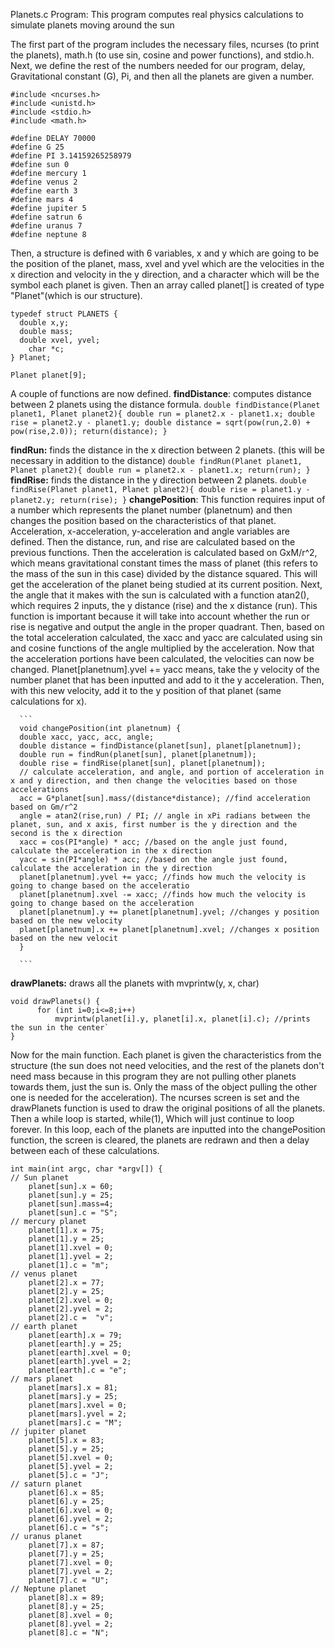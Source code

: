 Planets.c Program:
This program computes real physics calculations to simulate planets moving around the sun

  The first part of the program includes the necessary files, ncurses (to print the planets), math.h (to use sin, cosine and power functions), and stdio.h. Next, we define the rest of the numbers needed for our program, delay, Gravitational constant (G), Pi, and then all the planets are given a number. 
   ```
  #include <ncurses.h>
  #include <unistd.h> 
  #include <stdio.h>
  #include <math.h>

  #define DELAY 70000
  #define G 25
  #define PI 3.14159265258979
  #define sun 0
  #define mercury 1
  #define venus 2
  #define earth 3
  #define mars 4
  #define jupiter 5
  #define satrun 6
  #define uranus 7
  #define neptune 8
  ```
  
  
  Then, a structure is defined with 6 variables, x and y which are going to be the position of the planet, mass, xvel and yvel which are the velocities in the x direction and velocity in the y direction, and a character which will be the symbol each planet is given. Then an array called planet[] is created of type "Planet"(which is our structure). 
  ```
typedef struct PLANETS {
    double x,y;
    double mass;
    double xvel, yvel;
	  char *c; 
} Planet;

Planet planet[9];
  ```
 
  A couple of functions are now defined. 
   **findDistance**: computes distance between 2 planets using the distance formula.
      ```
      double findDistance(Planet planet1, Planet planet2){
      double run = planet2.x - planet1.x;
      double rise = planet2.y - planet1.y;
      double distance = sqrt(pow(run,2.0) + pow(rise,2.0));
      return(distance);
    }
      ```
      
   **findRun:** finds the distance in the x direction between 2 planets. (this will be necessary in addition to the distance)
      ```
      double findRun(Planet planet1, Planet planet2){
      double run = planet2.x - planet1.x;
      return(run);
    }
      ```
   **findRise:** finds the distance in the y direction between 2 planets.
      ```
      double findRise(Planet planet1, Planet planet2){
      double rise = planet1.y - planet2.y;
      return(rise);
   }
      ```
      **changePosition**: This function requires input of a number which represents the planet number (planetnum) and then changes the position based on the characteristics of that planet. Acceleration, x-acceleration, y-acceleration and angle variables are defined. Then the distance, run, and rise are calculated based on the previous functions. Then the acceleration is calculated based on GxM/r^2, which means gravitational constant times the mass of planet (this refers to the mass of the sun in this case) divided by the distance squared. This will get the acceleration of the planet being studied at its current position. Next, the angle that it makes with the sun is calculated with a function atan2(), which requires 2 inputs, the y distance (rise) and the x distance (run). This function is important because it will take into account whether the run or rise is negative and output the angle in the proper quadrant. Then, based on the total acceleration calculated, the xacc and yacc are calculated using sin and cosine functions of the angle multiplied by the acceleration. Now that the acceleration portions have been calculated, the velocities can now be changed. Planet[planetnum].yvel += yacc means, take the y velocity of the number planet that has been inputted and add to it the y acceleration. Then, with this new velocity, add it to the y position of that planet (same calculations for x). 
      
      ```
      void changePosition(int planetnum) {
      double xacc, yacc, acc, angle;
      double distance = findDistance(planet[sun], planet[planetnum]);
      double run = findRun(planet[sun], planet[planetnum]);
      double rise = findRise(planet[sun], planet[planetnum]);
      // calculate acceleration, and angle, and portion of acceleration in x and y direction, and then change the velocities based on those accelerations
      acc = G*planet[sun].mass/(distance*distance); //find acceleration based on Gm/r^2
      angle = atan2(rise,run) / PI; // angle in xPi radians between the planet, sun, and x axis, first number is the y direction and the second is the x direction
      xacc = cos(PI*angle) * acc; //based on the angle just found, calculate the acceleration in the x direction
      yacc = sin(PI*angle) * acc; //based on the angle just found, calculate the acceleration in the y direction
      planet[planetnum].yvel += yacc; //finds how much the velocity is going to change based on the acceleratio
      planet[planetnum].xvel -= xacc; //finds how much the velocity is going to change based on the acceleration
      planet[planetnum].y += planet[planetnum].yvel; //changes y position based on the new velocity
      planet[planetnum].x += planet[planetnum].xvel; //changes x position based on the new velocit
      }
      
      ```
      
  **drawPlanets:** draws all the planets with mvprintw(y, x, char)
  ```
  void drawPlanets() {
        for (int i=0;i<=8;i++)
        	mvprintw(planet[i].y, planet[i].x, planet[i].c); //prints the sun in the center`
  }
  ```
 
Now for the main function. Each planet is given the characteristics from the structure (the sun does not need velocities, and the rest of the planets don't need mass because in this program they are not pulling other planets towards them, just the sun is. Only the mass of the object pulling the other one is needed for the acceleration). The ncurses screen is set and the drawPlanets function is used to draw the original positions of all the planets. Then a while loop is started, while(1), Which will just continue to loop forever. In this loop, each of the planets are inputted into the changePosition function, the screen is cleared, the planets are redrawn and then a delay between each of these calculations. 
```
int main(int argc, char *argv[]) {
// Sun planet 
    planet[sun].x = 60;
    planet[sun].y = 25;
    planet[sun].mass=4;
    planet[sun].c = "S";
// mercury planet
    planet[1].x = 75;
    planet[1].y = 25;
    planet[1].xvel = 0;
    planet[1].yvel = 2;
    planet[1].c = "m";
// venus planet
    planet[2].x = 77;
    planet[2].y = 25;
    planet[2].xvel = 0;
    planet[2].yvel = 2;
    planet[2].c =  "v";
// earth planet
    planet[earth].x = 79;
    planet[earth].y = 25;
    planet[earth].xvel = 0;
    planet[earth].yvel = 2;
    planet[earth].c = "e";
// mars planet
    planet[mars].x = 81;
    planet[mars].y = 25;
    planet[mars].xvel = 0;
    planet[mars].yvel = 2;
    planet[mars].c = "M";
// jupiter planet
    planet[5].x = 83;
    planet[5].y = 25;
    planet[5].xvel = 0;
    planet[5].yvel = 2;
    planet[5].c = "J";
// saturn planet
    planet[6].x = 85;
    planet[6].y = 25;
    planet[6].xvel = 0;
    planet[6].yvel = 2;
    planet[6].c = "s";
// uranus planet
    planet[7].x = 87;
    planet[7].y = 25;
    planet[7].xvel = 0;
    planet[7].yvel = 2;
    planet[7].c = "U";
// Neptune planet
    planet[8].x = 89;
    planet[8].y = 25;
    planet[8].xvel = 0;
    planet[8].yvel = 2;
    planet[8].c = "N";

```
      
